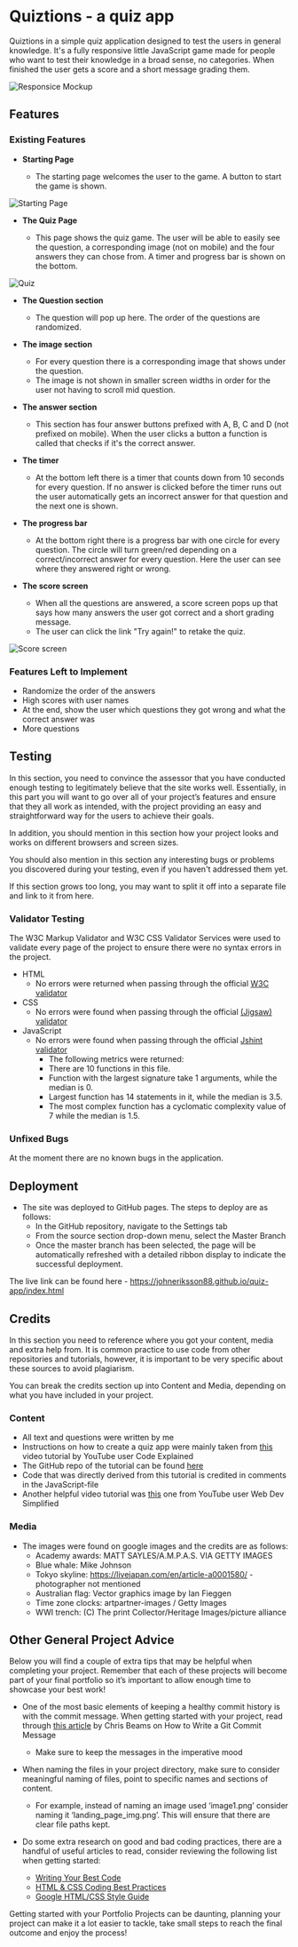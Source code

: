 # Quiztions - a quiz app

Quiztions in a simple quiz application designed to test the users in general knowledge. It's a fully responsive little JavaScript game made for people who want to test their knowledge in a broad sense, no categories. When finished the user gets a score and a short message grading them.

![Responsice Mockup](assets/images/screenshots/amiresponsive_quiz_app.png)

## Features 

### Existing Features

- __Starting Page__

  - The starting page welcomes the user to the game. A button to start the game is shown.

![Starting Page](assets/images/screenshots/welcome_page.png)

- __The Quiz Page__

  - This page shows the quiz game. The user will be able to easily see the question, a corresponding image (not on mobile) and the four answers they can chose from. A timer and progress bar is shown on the bottom.

![Quiz](assets/images/screenshots/quiz.png)

- __The Question section__

  - The question will pop up here. The order of the questions are randomized. 

- __The image section__

  - For every question there is a corresponding image that shows under the question.
  - The image is not shown in smaller screen widths in order for the user not having to scroll mid question.

- __The answer section__

  - This section has four answer buttons prefixed with A, B, C and D (not prefixed on mobile). When the user clicks a button a function is called that checks if it's the correct answer.

- __The timer__

  - At the bottom left there is a timer that counts down from 10 seconds for every question. If no answer is clicked before the timer runs out the user automatically gets an incorrect answer for that question and the next one is shown.

- __The progress bar__

  - At the bottom right there is a progress bar with one circle for every question. The circle will turn green/red depending on a correct/incorrect answer for every question. Here the user can see where they answered right or wrong. 

- __The score screen__
  
  - When all the questions are answered, a score screen pops up that says how many answers the user got correct and a short grading message.
  - The user can click the link "Try again!" to retake the quiz.

![Score screen](assets/images/screenshots/score_screen.png)

### Features Left to Implement

- Randomize the order of the answers
- High scores with user names
- At the end, show the user which questions they got wrong and what the correct answer was
- More questions

## Testing 

In this section, you need to convince the assessor that you have conducted enough testing to legitimately believe that the site works well. Essentially, in this part you will want to go over all of your project’s features and ensure that they all work as intended, with the project providing an easy and straightforward way for the users to achieve their goals.

In addition, you should mention in this section how your project looks and works on different browsers and screen sizes.

You should also mention in this section any interesting bugs or problems you discovered during your testing, even if you haven't addressed them yet.

If this section grows too long, you may want to split it off into a separate file and link to it from here.


### Validator Testing 

The W3C Markup Validator and W3C CSS Validator Services were used to validate every page of the project to ensure there were no syntax errors in the project.

- HTML
    - No errors were returned when passing through the official [W3C validator](https://validator.w3.org/nu/?doc=https%3A%2F%2Fjohneriksson88.github.io%2Fquiz-app%2Fgame.html)
- CSS
    - No errors were found when passing through the official [(Jigsaw) validator](https://jigsaw.w3.org/css-validator/validator?uri=https%3A%2F%2Fjohneriksson88.github.io%2Fquiz-app%2Fgame.html&profile=css3svg&usermedium=all&warning=1&vextwarning=&lang=sv)
- JavaScript
    - No errors were found when passing through the official [Jshint validator](https://jshint.com/)
      - The following metrics were returned: 
      - There are 10 functions in this file.
      - Function with the largest signature take 1 arguments, while the median is 0.
      - Largest function has 14 statements in it, while the median is 3.5.
      - The most complex function has a cyclomatic complexity value of 7 while the median is 1.5.

### Unfixed Bugs

At the moment there are no known bugs in the application.

## Deployment

- The site was deployed to GitHub pages. The steps to deploy are as follows: 
  - In the GitHub repository, navigate to the Settings tab 
  - From the source section drop-down menu, select the Master Branch
  - Once the master branch has been selected, the page will be automatically refreshed with a detailed ribbon display to indicate the successful deployment. 

The live link can be found here - https://johneriksson88.github.io/quiz-app/index.html


## Credits 

In this section you need to reference where you got your content, media and extra help from. It is common practice to use code from other repositories and tutorials, however, it is important to be very specific about these sources to avoid plagiarism. 

You can break the credits section up into Content and Media, depending on what you have included in your project. 

### Content 

- All text and questions were written by me
- Instructions on how to create a quiz app were mainly taken from [this](https://www.youtube.com/watch?v=49pYIMygIcU&ab_channel=CodeExplained) video tutorial by YouTube user Code Explained
- The GitHub repo of the tutorial can be found [here](https://github.com/CodeExplainedRepo/Multiple-Choice-Quiz-JavaScript)
- Code that was directly derived from this tutorial is credited in comments in the JavaScript-file
- Another helpful video tutorial was [this](https://www.youtube.com/watch?v=riDzcEQbX6k&t=1216s&ab_channel=WebDevSimplified) one from YouTube user Web Dev Simplified

### Media

- The images were found on google images and the credits are as follows:
  - Academy awards: MATT SAYLES/A.M.P.A.S. VIA GETTY IMAGES
  - Blue whale: Mike Johnson
  - Tokyo skyline: https://livejapan.com/en/article-a0001580/ - photographer not mentioned
  - Australian flag: Vector graphics image by Ian Fieggen
  - Time zone clocks: artpartner-images / Getty Images
  - WWI trench: (C) The print Collector/Heritage Images/picture alliance



## Other General Project Advice

Below you will find a couple of extra tips that may be helpful when completing your project. Remember that each of these projects will become part of your final portfolio so it’s important to allow enough time to showcase your best work! 

- One of the most basic elements of keeping a healthy commit history is with the commit message. When getting started with your project, read through [this article](https://chris.beams.io/posts/git-commit/) by Chris Beams on How to Write  a Git Commit Message 
  - Make sure to keep the messages in the imperative mood 

- When naming the files in your project directory, make sure to consider meaningful naming of files, point to specific names and sections of content.
  - For example, instead of naming an image used ‘image1.png’ consider naming it ‘landing_page_img.png’. This will ensure that there are clear file paths kept. 

- Do some extra research on good and bad coding practices, there are a handful of useful articles to read, consider reviewing the following list when getting started:
  - [Writing Your Best Code](https://learn.shayhowe.com/html-css/writing-your-best-code/)
  - [HTML & CSS Coding Best Practices](https://medium.com/@inceptiondj.info/html-css-coding-best-practice-fadb9870a00f)
  - [Google HTML/CSS Style Guide](https://google.github.io/styleguide/htmlcssguide.html#General)

Getting started with your Portfolio Projects can be daunting, planning your project can make it a lot easier to tackle, take small steps to reach the final outcome and enjoy the process! 